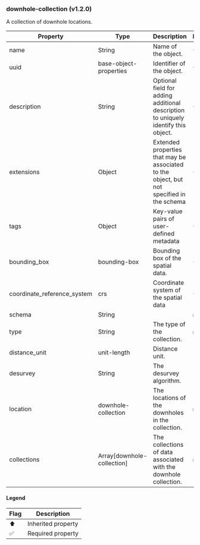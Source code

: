 ### downhole-collection (v1.2.0)
A collection of downhole locations.

| Property | Type | Description | Flags |
|---|---|---|---|
| name | String | Name of the object. | ⬆️ ✅ |
| uuid | base-object-properties | Identifier of the object. | ⬆️ ✅ |
| description | String | Optional field for adding additional description to uniquely identify this object. | ⬆️ |
| extensions | Object | Extended properties that may be associated to the object, but not specified in the schema | ⬆️ |
| tags | Object | Key-value pairs of user-defined metadata | ⬆️ |
| bounding_box | bounding-box | Bounding box of the spatial data. | ⬆️ ✅ |
| coordinate_reference_system | crs | Coordinate system of the spatial data | ⬆️ ✅ |
| schema | String |  | ✅ |
| type | String | The type of the collection. | ✅ |
| distance_unit | unit-length | Distance unit. |  |
| desurvey | String | The desurvey algorithm. |  |
| location | downhole-collection | The locations of the downholes in the collection. | ✅ |
| collections | Array[downhole-collection] | The collections of data associated with the downhole collection. | ✅ |


#### Legend

| Flag | Description |
| --- | --- |
| ⬆️ | Inherited property |
| ✅ | Required property |

